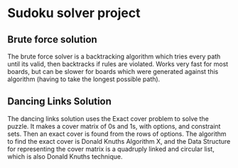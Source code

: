 # Sudoku solver project

## Brute force solution

The brute force solver is a backtracking algorithm which tries every path until its valid, then backtracks if rules are violated. Works very fast for most boards, but can be slower for boards which were generated against this algorithm (having to take the longest possible path).

## Dancing Links Solution
 
The dancing links solution uses the Exact cover problem to solve the puzzle. It makes a cover matrix of 0s and 1s, with options, and constraint sets. Then an exact cover is found from the rows of options. The algorithm to find the exact cover is Donald Knuths Algorithm X, and the Data Structure for representing the cover matrix is a quadruply linked and circular list, which is also Donald Knuths technique.
